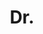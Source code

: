 ---
title: Dr.
name: Andreas Greiner
role: Scientific Staff
degree: PhD in Physics (University of Stuttgart)
image_path: andreas.jpg
---
